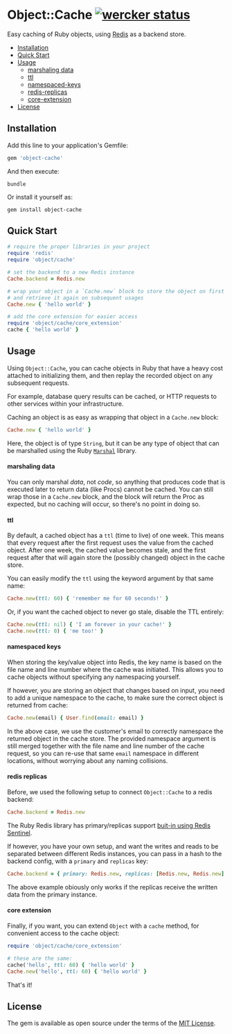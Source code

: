 # Object::Cache [![wercker status](https://app.wercker.com/status/8f5b16e230784fd4bd75f267d5d62e85/s/master "wercker status")](https://app.wercker.com/project/bykey/8f5b16e230784fd4bd75f267d5d62e85)

Easy caching of Ruby objects, using [Redis](http://redis.io) as a backend store.

* [Installation](#installation)
* [Quick Start](#quick-start)
* [Usage](#usage)
  * [marshaling data](#marshaling-data)
  * [ttl](#ttl)
  * [namespaced-keys](#namespaced-keys)
  * [redis-replicas](#redis-replicas)
  * [core-extension](#core-extension)
* [License](#license)

## Installation

Add this line to your application's Gemfile:

```ruby
gem 'object-cache'
```

And then execute:

```shell
bundle
```

Or install it yourself as:

```shell
gem install object-cache
```

## Quick Start

```ruby
# require the proper libraries in your project
require 'redis'
require 'object/cache'

# set the backend to a new Redis instance
Cache.backend = Redis.new

# wrap your object in a `Cache.new` block to store the object on first usage,
# and retrieve it again on subsequent usages
Cache.new { 'hello world' }

# add the core extension for easier access
require 'object/cache/core_extension'
cache { 'hello world' }
```

## Usage

Using `Object::Cache`, you can cache objects in Ruby that have a heavy cost
attached to initializing them, and then replay the recorded object on any
subsequent requests.

For example, database query results can be cached, or HTTP requests to other
services within your infrastructure.

Caching an object is as easy as wrapping that object in a `Cache.new` block:

```ruby
Cache.new { 'hello world' }
```

Here, the object is of type `String`, but it can be any type of object that can
be marshalled using the Ruby [`Marshal`][marshal] library.

#### marshaling data

You can only marshal _data_, not _code_, so anything that produces code that is
executed later to return data (like Procs) cannot be cached. You can still wrap
those in a `Cache.new` block, and the block will return the Proc as expected,
but no caching will occur, so there's no point in doing so.

#### ttl

By default, a cached object has a `ttl` (time to live) of one week. This means
that every request after the first request uses the value from the cached
object. After one week, the cached value becomes stale, and the first request
after that will again store the (possibly changed) object in the cache store.

You can easily modify the `ttl` using the keyword argument by that same name:

```ruby
Cache.new(ttl: 60) { 'remember me for 60 seconds!' }
```

Or, if you want the cached object to never go stale, disable the TTL entirely:

```ruby
Cache.new(ttl: nil) { 'I am forever in your cache!' }
Cache.new(ttl: 0) { 'me too!' }
```

#### namespaced keys

When storing the key/value object into Redis, the key name is based on the file
name and line number where the cache was initiated. This allows you to cache
objects without specifying any namespacing yourself.

If however, you are storing an object that changes based on input, you need to
add a unique namespace to the cache, to make sure the correct object is returned
from cache:

```ruby
Cache.new(email) { User.find(email: email) }
```

In the above case, we use the customer's email to correctly namespace the
returned object in the cache store. The provided namespace argument is still
merged together with the file name and line number of the cache request, so you
can re-use that same `email` namespace in different locations, without worrying
about any naming collisions.

#### redis replicas

Before, we used the following setup to connect `Object::Cache` to a redis
backend:

```ruby
Cache.backend = Redis.new
```

The Ruby Redis library has primary/replicas support [buit-in using Redis
Sentinel][sentinel].

If however, you have your own setup, and want the writes and reads to be
separated between different Redis instances, you can pass in a hash to the
backend config, with a `primary` and `replicas` key:

```ruby
Cache.backend = { primary: Redis.new, replicas: [Redis.new, Redis.new] }
```

The above example obiously only works if the replicas receive the written data
from the primary instance.

#### core extension

Finally, if you want, you can extend `Object` with a `cache` method, for
convenient access to the cache object:

```ruby
require 'object/cache/core_extension'

# these are the same:
cache('hello', ttl: 60) { 'hello world' }
Cache.new('hello', ttl: 60) { 'hello world' }
```

That's it!

## License

The gem is available as open source under the terms of the [MIT License](http://opensource.org/licenses/MIT).

[marshal]: http://ruby-doc.org/core-2.3.0/Marshal.html
[sentinel]: https://github.com/redis/redis-rb#sentinel-support
